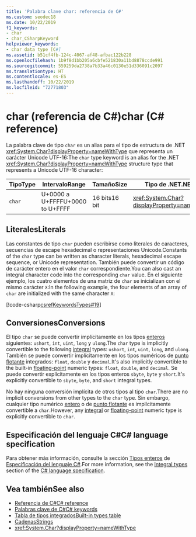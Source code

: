 ```yaml
---
title: 'Palabra clave char: referencia de C#'
ms.custom: seodec18
ms.date: 10/22/2019
f1_keywords:
- char
- char_CSharpKeyword
helpviewer_keywords:
- char data type [C#]
ms.assetid: b51cf4fb-124c-4067-af48-afbac122b228
ms.openlocfilehash: 1b9f8d1bb205a6cbfe521830a11bd8878ccde991
ms.sourcegitcommit: 559259da2738a7b33a46c0130e51d336091c2097
ms.translationtype: HT
ms.contentlocale: es-ES
ms.lasthandoff: 10/22/2019
ms.locfileid: "72771803"
---
```

# <a name="char-c-reference"></a><span data-ttu-id="1db50-102">char (referencia de C#)</span><span class="sxs-lookup"><span data-stu-id="1db50-102">char (C# reference)</span></span>

<span data-ttu-id="1db50-103">La palabra clave de tipo `char` es un alias para el tipo de estructura de .NET <xref:System.Char?displayProperty=nameWithType> que representa un carácter Unicode UTF-16:</span><span class="sxs-lookup"><span data-stu-id="1db50-103">The `char` type keyword is an alias for the .NET <xref:System.Char?displayProperty=nameWithType> structure type that represents a Unicode UTF-16 character:</span></span>

|<span data-ttu-id="1db50-104">Tipo</span><span class="sxs-lookup"><span data-stu-id="1db50-104">Type</span></span>|<span data-ttu-id="1db50-105">Intervalo</span><span class="sxs-lookup"><span data-stu-id="1db50-105">Range</span></span>|<span data-ttu-id="1db50-106">Tamaño</span><span class="sxs-lookup"><span data-stu-id="1db50-106">Size</span></span>|<span data-ttu-id="1db50-107">Tipo de .NET</span><span class="sxs-lookup"><span data-stu-id="1db50-107">.NET type</span></span>|
|----------|-----------|----------|-------------------------|
|`char`|<span data-ttu-id="1db50-108">U+0000 a U+FFFF</span><span class="sxs-lookup"><span data-stu-id="1db50-108">U+0000 to U+FFFF</span></span>|<span data-ttu-id="1db50-109">16 bits</span><span class="sxs-lookup"><span data-stu-id="1db50-109">16 bit</span></span>|<xref:System.Char?displayProperty=nameWithType>|

## <a name="literals"></a><span data-ttu-id="1db50-110">Literales</span><span class="sxs-lookup"><span data-stu-id="1db50-110">Literals</span></span>

<span data-ttu-id="1db50-111">Las constantes de tipo `char` pueden escribirse como literales de caracteres, secuencias de escape hexadecimal o representaciones Unicode.</span><span class="sxs-lookup"><span data-stu-id="1db50-111">Constants of the `char` type can be written as character literals, hexadecimal escape sequence, or Unicode representation.</span></span> <span data-ttu-id="1db50-112">También puede convertir un código de carácter entero en el valor `char` correspondiente.</span><span class="sxs-lookup"><span data-stu-id="1db50-112">You can also cast an integral character code into the corresponding `char` value.</span></span> <span data-ttu-id="1db50-113">En el siguiente ejemplo, los cuatro elementos de una matriz de `char` se inicializan con el mismo carácter `X`:</span><span class="sxs-lookup"><span data-stu-id="1db50-113">In the following example, the four elements of an array of `char` are initialized with the same character `X`:</span></span>

[!code-csharp[csrefKeywordsTypes#19](~/samples/snippets/csharp/VS_Snippets_VBCSharp/csrefKeywordsTypes/CS/keywordsTypes.cs#19)]

## <a name="conversions"></a><span data-ttu-id="1db50-114">Conversiones</span><span class="sxs-lookup"><span data-stu-id="1db50-114">Conversions</span></span>

<span data-ttu-id="1db50-115">El tipo `char` se puede convertir implícitamente en los tipos [enteros](../builtin-types/integral-numeric-types.md) siguientes: `ushort`, `int`, `uint`, `long` y `ulong`.</span><span class="sxs-lookup"><span data-stu-id="1db50-115">The `char` type is implicitly convertible to the following [integral](../builtin-types/integral-numeric-types.md) types: `ushort`, `int`, `uint`, `long`, and `ulong`.</span></span> <span data-ttu-id="1db50-116">También se puede convertir implícitamente en los tipos numéricos de [punto flotante](../builtin-types/floating-point-numeric-types.md) integrados: `float`, `double` y `decimal`.</span><span class="sxs-lookup"><span data-stu-id="1db50-116">It's also implicitly convertible to the built-in [floating-point](../builtin-types/floating-point-numeric-types.md) numeric types: `float`, `double`, and `decimal`.</span></span> <span data-ttu-id="1db50-117">Se puede convertir explícitamente en los tipos enteros `sbyte`, `byte` y `short`.</span><span class="sxs-lookup"><span data-stu-id="1db50-117">It's explicitly convertible to `sbyte`, `byte`, and `short` integral types.</span></span>

<span data-ttu-id="1db50-118">No hay ninguna conversión implícita de otros tipos al tipo `char`.</span><span class="sxs-lookup"><span data-stu-id="1db50-118">There are no implicit conversions from other types to the `char` type.</span></span> <span data-ttu-id="1db50-119">Sin embargo, cualquier tipo numérico [entero](../builtin-types/integral-numeric-types.md) o de [punto flotante](../builtin-types/floating-point-numeric-types.md) es implícitamente convertible a `char`.</span><span class="sxs-lookup"><span data-stu-id="1db50-119">However, any [integral](../builtin-types/integral-numeric-types.md) or [floating-point](../builtin-types/floating-point-numeric-types.md) numeric type is explicitly convertible to `char`.</span></span>

## <a name="c-language-specification"></a><span data-ttu-id="1db50-120">Especificación del lenguaje C#</span><span class="sxs-lookup"><span data-stu-id="1db50-120">C# language specification</span></span>

<span data-ttu-id="1db50-121">Para obtener más información, consulte la sección [Tipos enteros](~/_csharplang/spec/types.md#integral-types) de [Especificación del lenguaje C#](~/_csharplang/spec/introduction.md).</span><span class="sxs-lookup"><span data-stu-id="1db50-121">For more information, see the [Integral types](~/_csharplang/spec/types.md#integral-types) section of the [C# language specification](~/_csharplang/spec/introduction.md).</span></span>

## <a name="see-also"></a><span data-ttu-id="1db50-122">Vea también</span><span class="sxs-lookup"><span data-stu-id="1db50-122">See also</span></span>

- [<span data-ttu-id="1db50-123">Referencia de C#</span><span class="sxs-lookup"><span data-stu-id="1db50-123">C# reference</span></span>](../index.md)
- [<span data-ttu-id="1db50-124">Palabras clave de C#</span><span class="sxs-lookup"><span data-stu-id="1db50-124">C# keywords</span></span>](./index.md)
- [<span data-ttu-id="1db50-125">Tabla de tipos integrados</span><span class="sxs-lookup"><span data-stu-id="1db50-125">Built-in types table</span></span>](./built-in-types-table.md)
- [<span data-ttu-id="1db50-126">Cadenas</span><span class="sxs-lookup"><span data-stu-id="1db50-126">Strings</span></span>](../../programming-guide/strings/index.md)
- <xref:System.Char?displayProperty=nameWithType>
